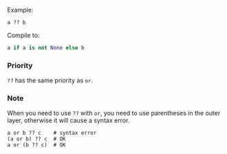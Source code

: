 Example:

```
a ?? b
```

Compile to:

```python
a if a is not None else b
```

### Priority

`??` has the same priority as `or`.

### Note

When you need to use `??` with `or`, you need to use parentheses in the outer layer, otherwise it will cause a syntax error.

```
a or b ?? c    # syntax error
(a or b) ?? c  # OK
a or (b ?? c)  # OK
```
